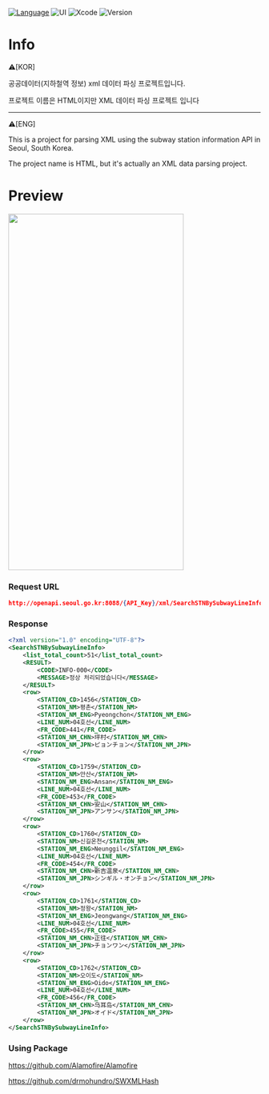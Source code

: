 
[![Language](https://img.shields.io/badge/language-Swift%205.0-skyblue.svg)](https://swift.org)
![UI](https://img.shields.io/badge/UI-SwiftUI-blue.svg)
![Xcode](https://img.shields.io/badge/Xcode-15.0.1-green)
![Version](https://img.shields.io/badge/Target-iOS_15.0-yellow)

# Info


⚠️[KOR] 

공공데이터(지하철역 정보) xml 데이터 파싱 프로젝트입니다. 

프로젝트 이름은 HTML이지만 XML 데이터 파싱 프로젝트 입니다

---

⚠️[ENG] 

This is a project for parsing XML using the subway station information API in Seoul, South Korea. 

The project name is HTML, but it's actually an XML data parsing project.



# Preview
<img src="https://github.com/ios-carki/SampleHTMLParsing/assets/44957712/c848321b-059a-4453-bedd-c8e8fbe29868" width="350" height="712"/>

### Request URL
```JSON
http://openapi.seoul.go.kr:8088/{API_Key}/xml/SearchSTNBySubwayLineInfo/1/5/ / /4호선
```
### Response
```XML
<?xml version="1.0" encoding="UTF-8"?>
<SearchSTNBySubwayLineInfo>
    <list_total_count>51</list_total_count>
    <RESULT>
        <CODE>INFO-000</CODE>
        <MESSAGE>정상 처리되었습니다</MESSAGE>
    </RESULT>
    <row>
        <STATION_CD>1456</STATION_CD>
        <STATION_NM>평촌</STATION_NM>
        <STATION_NM_ENG>Pyeongchon</STATION_NM_ENG>
        <LINE_NUM>04호선</LINE_NUM>
        <FR_CODE>441</FR_CODE>
        <STATION_NM_CHN>坪村</STATION_NM_CHN>
        <STATION_NM_JPN>ピョンチョン</STATION_NM_JPN>
    </row>
    <row>
        <STATION_CD>1759</STATION_CD>
        <STATION_NM>안산</STATION_NM>
        <STATION_NM_ENG>Ansan</STATION_NM_ENG>
        <LINE_NUM>04호선</LINE_NUM>
        <FR_CODE>453</FR_CODE>
        <STATION_NM_CHN>安山</STATION_NM_CHN>
        <STATION_NM_JPN>アンサン</STATION_NM_JPN>
    </row>
    <row>
        <STATION_CD>1760</STATION_CD>
        <STATION_NM>신길온천</STATION_NM>
        <STATION_NM_ENG>Neunggil</STATION_NM_ENG>
        <LINE_NUM>04호선</LINE_NUM>
        <FR_CODE>454</FR_CODE>
        <STATION_NM_CHN>新吉温泉</STATION_NM_CHN>
        <STATION_NM_JPN>シンギル・オンチョン</STATION_NM_JPN>
    </row>
    <row>
        <STATION_CD>1761</STATION_CD>
        <STATION_NM>정왕</STATION_NM>
        <STATION_NM_ENG>Jeongwang</STATION_NM_ENG>
        <LINE_NUM>04호선</LINE_NUM>
        <FR_CODE>455</FR_CODE>
        <STATION_NM_CHN>正往</STATION_NM_CHN>
        <STATION_NM_JPN>チョンワン</STATION_NM_JPN>
    </row>
    <row>
        <STATION_CD>1762</STATION_CD>
        <STATION_NM>오이도</STATION_NM>
        <STATION_NM_ENG>Oido</STATION_NM_ENG>
        <LINE_NUM>04호선</LINE_NUM>
        <FR_CODE>456</FR_CODE>
        <STATION_NM_CHN>乌耳岛</STATION_NM_CHN>
        <STATION_NM_JPN>オイド</STATION_NM_JPN>
    </row>
</SearchSTNBySubwayLineInfo>
```

### Using Package

https://github.com/Alamofire/Alamofire

https://github.com/drmohundro/SWXMLHash
